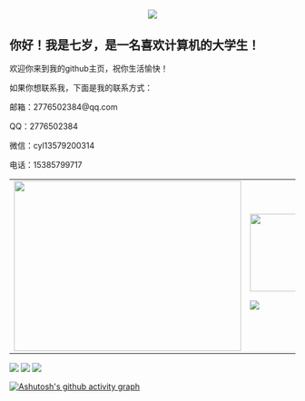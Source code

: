 <h1 align="center"> <a href="https://sunguoqi.com/"> <img src="https://readme-typing-svg.herokuapp.com/?lines=欢迎来到小陈的家!&center=true&size=27"> </a></h1>

<h2>你好！我是七岁，是一名喜欢计算机的大学生！</h2>  
<p>欢迎你来到我的github主页，祝你生活愉快！</p>
<p>如果你想联系我，下面是我的联系方式：</p>
<p>邮箱：2776502384@qq.com</p>
<p>QQ：2776502384</p>
<p>微信：cyl13579200314</p>
<p>电话：15385799717</p>

 <table><tr><td><div align="left"> <img src="https://picb6.photophoto.cn/11/338/11338236_1.jpg" width="400" height="300"> </td>

<td><img height="137px" src="https://github-readme-stats.vercel.app/api?username=7qisui&hide_title=true&hide_border=true&show_icons=trueline_height=21&text_color=000&icon_color=000&bg_color=0,ea6161,ffc64d,fffc4d,52fa5a&theme=graywhite" />

<img src="https://github-readme-stats.vercel.app/api/top-langs/?username=7qisui&hide_title=true&hide_border=true&layout=compact&langs_count=6&text_color=000&icon_color=fff&bg_color=0,52fa5a,4dfcff,c64dff&theme=graywhite" /> </td></tr></table>

<span><img src="https://img.shields.io/badge/-HTML5-E34F26?style=flat-square&logo=html5&logoColor=white" /> <img src="https://img.shields.io/badge/-CSS3-1572B6?style=flat-square&logo=css3" /> <img src="https://img.shields.io/badge/-JavaScript-oringe?style=flat-square&logo=javascript" /> </span>

[![Ashutosh's github activity graph](https://github-readme-activity-graph.vercel.app/graph?username=7qisui)](https://github.com/ashutosh00710/github-readme-activity-graph)


